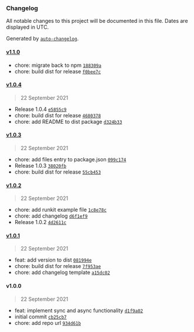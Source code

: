 ### Changelog

All notable changes to this project will be documented in this file. Dates are displayed in UTC.

Generated by [`auto-changelog`](https://github.com/CookPete/auto-changelog).

#### [v1.1.0](https://github.com/simplyhexagonal/multi-replace/compare/v1.0.4...v1.1.0)

- chore: migrate back to npm [`188309a`](https://github.com/simplyhexagonal/multi-replace/commit/188309ab3627970498f643eb8fa3c62c71a4c303)
- chore: build dist for release [`f0bee7c`](https://github.com/simplyhexagonal/multi-replace/commit/f0bee7c9d250ebc16cbd65f69bca02be29c66240)

#### [v1.0.4](https://github.com/simplyhexagonal/multi-replace/compare/v1.0.3...v1.0.4)

> 22 September 2021

- Release 1.0.4 [`e5855c9`](https://github.com/simplyhexagonal/multi-replace/commit/e5855c9bb69dfc881899d900a0f410e283adb06d)
- chore: build dist for release [`4680378`](https://github.com/simplyhexagonal/multi-replace/commit/46803789faa24ea3a2c78603c3ddb8326ebe3d2d)
- chore: add README to dist package [`d324b33`](https://github.com/simplyhexagonal/multi-replace/commit/d324b3343a726e1aa83bc37ea966c75808073138)

#### [v1.0.3](https://github.com/simplyhexagonal/multi-replace/compare/v1.0.2...v1.0.3)

> 22 September 2021

- chore: add files entry to package.json [`099c174`](https://github.com/simplyhexagonal/multi-replace/commit/099c174608444b759d32827c003ce8697b22aa25)
- Release 1.0.3 [`38020fb`](https://github.com/simplyhexagonal/multi-replace/commit/38020fbd7cb6cfac146105e7c5c72c32726202b0)
- chore: build dist for release [`55cb453`](https://github.com/simplyhexagonal/multi-replace/commit/55cb45362b6857654688603055a65c244d0893ce)

#### [v1.0.2](https://github.com/simplyhexagonal/multi-replace/compare/v1.0.1...v1.0.2)

> 22 September 2021

- chore: add runkit example file [`1c8e78c`](https://github.com/simplyhexagonal/multi-replace/commit/1c8e78cce9290c3d0d8f18ac3338cfb5394600dc)
- chore: add changelog [`d6f1ef9`](https://github.com/simplyhexagonal/multi-replace/commit/d6f1ef9769bf989d95835e56d9529c5e877e33df)
- Release 1.0.2 [`4d2611c`](https://github.com/simplyhexagonal/multi-replace/commit/4d2611cd7932b953212715c56bb1bde0f82cfa87)

#### [v1.0.1](https://github.com/simplyhexagonal/multi-replace/compare/v1.0.0...v1.0.1)

> 22 September 2021

- feat: add version to dist [`081994e`](https://github.com/simplyhexagonal/multi-replace/commit/081994ebd450e6c97c144dd1692ec224756e7cb1)
- chore: build dist for release [`7f953ae`](https://github.com/simplyhexagonal/multi-replace/commit/7f953ae489c39fe693f9e2fce9ef136a1fa658a4)
- chore: add changelog template [`a15dc02`](https://github.com/simplyhexagonal/multi-replace/commit/a15dc023724b8f852d1fd2e403d6df2857e59eda)

#### v1.0.0

> 22 September 2021

- feat: implement sync and async functionality [`d1f9a02`](https://github.com/simplyhexagonal/multi-replace/commit/d1f9a022b3e0d43b303ba33f2dfbf9cea5558474)
- initial commit [`cb25cb7`](https://github.com/simplyhexagonal/multi-replace/commit/cb25cb76827bce5d5d8c6c043a4dc2e7dbc5899b)
- chore: add repo url [`934d61b`](https://github.com/simplyhexagonal/multi-replace/commit/934d61ba64c9186b1b309b0c5e69acdbb1689d76)
